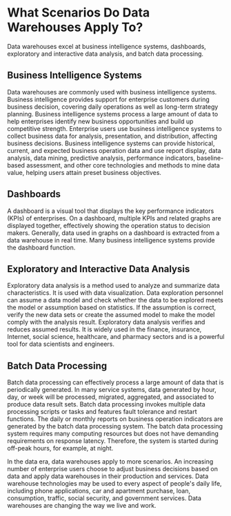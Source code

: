 # What Scenarios Do Data Warehouses Apply To?<a name="dws_03_0004"></a>

Data warehouses excel at business intelligence systems, dashboards, exploratory and interactive data analysis, and batch data processing. 

## Business Intelligence Systems<a name="section10216191417510"></a>

Data warehouses are commonly used with business intelligence systems. Business intelligence provides support for enterprise customers during business decision, covering daily operations as well as long-term strategy planning. Business intelligence systems process a large amount of data to help enterprises identify new business opportunities and build up competitive strength. Enterprise users use business intelligence systems to collect business data for analysis, presentation, and distribution, affecting business decisions. Business intelligence systems can provide historical, current, and expected business operation data and use report display, data analysis, data mining, predictive analysis, performance indicators, baseline-based assessment, and other core technologies and methods to mine data value, helping users attain preset business objectives. 

## Dashboards<a name="section19786541195111"></a>

A dashboard is a visual tool that displays the key performance indicators \(KPIs\) of enterprises. On a dashboard, multiple KPIs and related graphs are displayed together, effectively showing the operation status to decision makers. Generally, data used in graphs on a dashboard is extracted from a data warehouse in real time. Many business intelligence systems provide the dashboard function.

## Exploratory and Interactive Data Analysis<a name="section159401346135117"></a>

Exploratory data analysis is a method used to analyze and summarize data characteristics. It is used with data visualization. Data exploration personnel can assume a data model and check whether the data to be explored meets the model or assumption based on statistics. If the assumption is correct, verify the new data sets or create the assumed model to make the model comply with the analysis result. Exploratory data analysis verifies and reduces assumed results. It is widely used in the finance, insurance, Internet, social science, healthcare, and pharmacy sectors and is a powerful tool for data scientists and engineers. 

## Batch Data Processing<a name="section8258135318518"></a>

Batch data processing can effectively process a large amount of data that is periodically generated. In many service systems, data generated by hour, day, or week will be processed, migrated, aggregated, and associated to produce data result sets. Batch data processing invokes multiple data processing scripts or tasks and features fault tolerance and restart functions. The daily or monthly reports on business operation indicators are generated by the batch data processing system. The batch data processing system requires many computing resources but does not have demanding requirements on response latency. Therefore, the system is started during off-peak hours, for example, at night. 

In the data era, data warehouses apply to more scenarios. An increasing number of enterprise users choose to adjust business decisions based on data and apply data warehouses in their production and services. Data warehouse technologies may be used to every aspect of people's daily life, including phone applications, car and apartment purchase, loan, consumption, traffic, social security, and government services. Data warehouses are changing the way we live and work.

